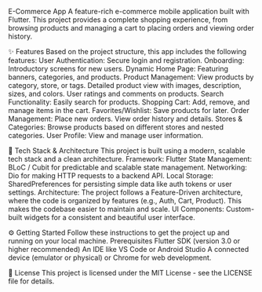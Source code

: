 E-Commerce App
A feature-rich e-commerce mobile application built with Flutter. This project provides a complete shopping experience, from browsing products and managing a cart to placing orders and viewing order history.

✨ Features
Based on the project structure, this app includes the following features:
User Authentication: Secure login and registration.
Onboarding: Introductory screens for new users.
Dynamic Home Page: Featuring banners, categories, and products.
Product Management:
View products by category, store, or tags.
Detailed product view with images, description, sizes, and colors.
User ratings and comments on products.
Search Functionality: Easily search for products.
Shopping Cart: Add, remove, and manage items in the cart.
Favorites/Wishlist: Save products for later.
Order Management:
Place new orders.
View order history and details.
Stores & Categories: Browse products based on different stores and nested categories.
User Profile: View and manage user information.

🚀 Tech Stack & Architecture
This project is built using a modern, scalable tech stack and a clean architecture.
Framework: Flutter
State Management: BLoC / Cubit for predictable and scalable state management.
Networking: Dio for making HTTP requests to a backend API.
Local Storage: SharedPreferences for persisting simple data like auth tokens or user settings.
Architecture: The project follows a Feature-Driven architecture, where the code is organized by features (e.g., Auth, Cart, Product). This makes the codebase easier to maintain and scale.
UI Components: Custom-built widgets for a consistent and beautiful user interface.

⚙️ Getting Started
Follow these instructions to get the project up and running on your local machine.
Prerequisites
Flutter SDK (version 3.0 or higher recommended)
An IDE like VS Code or Android Studio
A connected device (emulator or physical) or Chrome for web development.

📄 License
This project is licensed under the MIT License - see the LICENSE file for details.
